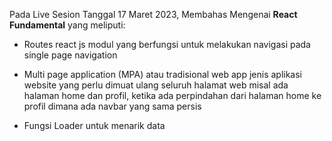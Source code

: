 Pada Live Sesion Tanggal 17 Maret 2023, Membahas Mengenai **React Fundamental** yang meliputi:

* Routes react js
    modul yang berfungsi untuk melakukan navigasi pada single page navigation

* Multi page application (MPA) atau tradisional web app jenis aplikasi website yang perlu dimuat ulang seluruh halamat web misal ada halaman home dan profil, ketika ada perpindahan dari halaman home ke profil dimana ada navbar yang sama persis 

* Fungsi Loader untuk menarik data 